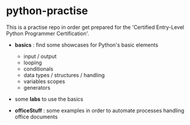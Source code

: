 # python-practise
This is a practise repo in order get prepared for the 'Certified Entry-Level Python Programmer Certification'. 

* **basics** : find some showcases for Python's basic elements
  * input / output
  * looping
  * conditionals
  * data types / structures / handling
  * variables scopes
  * generators
  
* some **labs** to use the basics

* **officeStuff** : some examples in order to automate processes handling office documents